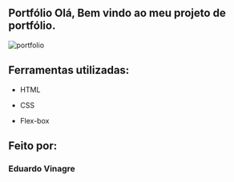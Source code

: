 ## Portfólio Olá, Bem vindo ao meu projeto de portfólio.

![portfolio](https://user-images.githubusercontent.com/122939534/217122767-d48ba5a8-bf6b-46e8-b9ee-dce316694a42.png)

## Ferramentas utilizadas:

* HTML

* CSS

* Flex-box

## Feito por:

### Eduardo Vinagre

```
